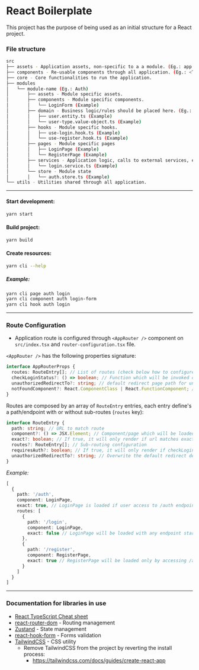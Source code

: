 
# React Boilerplate

This project has the purpose of being used as an initial structure for a React project.

### File structure

```bash
src
├── assets - Application assets, non-specific to a a module. (Eg.: app logo)
├── components - Re-usable components through all application. (Eg.: <TextInput />)
├── core - Core functionalities to run the application.
├── modules
│   └── module-name (Eg.: Auth)
│       ├── assets - Module specific assets.
│       ├── components - Module specific components.
│       │   └── LoginForm (Example)
│       ├── domain - Business logic/rules should be placed here. (Eg.: Entity, Model, Value Objects, etc...)
│       │   ├── user.entity.ts (Example)
│       │   └── user-type.value-object.ts (Example)
│       ├── hooks - Module specific hooks.
│       │   ├── use-login.hook.ts (Example)
│       │   └── use-register.hook.ts (Example)
│       ├── pages - Module specific pages
│       │   ├── LoginPage (Example)
│       │   └── RegisterPage (Example)
│       ├── services - Application logic, calls to external services, etc...
│       │   └── login.service.ts (Example)
│       └── store - Module state
│       │   └── auth.store.ts (Example)
└── utils - Utilities shared through all application.
```

---

#### Start development:
```bash
yarn start
```

#### Build project:
```bash
yarn build
```
#### Create resources:
```bash
yarn cli --help
```
##### *Example:*
```bash
yarn cli page auth login
yarn cli component auth login-form
yarn cli hook auth login
```

---

### Route Configuration
- Application route is configured through `<AppRouter />` component on `src/index.tsx` and `router-configuration.tsx` file.

`<AppRouter />` has the following properties signature:

```typescript
interface AppRouterProps {
  routes: RouteEntry[]; // List of routes (check below how to configure)
  checkLoginStatus?: () => boolean; // Function which will be invoked on Private Routes.
  unauthorizedRedirectTo?: string; // default redirect page path for unauthorized access.
  notFoundComponent?: React.ComponentClass | React.FunctionComponent; // Component for not path's..
}
```


Routes are composed by an array of `RouteEntry` entries, each entry define's a path/endpoint with or without sub-routes (`routes` key):

```typescript
interface RouteEntry {
  path: string; // URL to match route
  component?: () => JSX.Element; // Component/page which will be loaded
  exact?: boolean; // If true, it will only render if url matches exactly the path
  routes?: RouteEntry[]; // Sub-routing configuration
  requiresAuth?: boolean; // If true, it will only render if checkLoginStatus() returns true.
  unauthorizedRedirectTo?: string; // Overwrite the default redirect defined on <AppRouter />
}
```

*Example:*

```typescript
[
  {
    path: '/auth',
    component: LoginPage,
    exact: true, // LoginPage is loaded if user access to /auth endpoint.
    routes: [
      {
        path: '/login',
        component: LoginPage,
        exact: false // LoginPage will be loaded with any endpoint starting by /auth/login
      },
      {
        path: '/register',
        component: RegisterPage,
        exact: true // RegisterPage will be loaded only by accessing /auth/register
      }
    ]
  }
]
```

---
### Documentation for libraries in use

- [React TypeScript Cheat sheet](https://github.com/typescript-cheatsheets/react#reacttypescript-cheatsheets)
- [react-router-dom](https://reactrouter.com/docs/en/v6) - Routing management
- [Zustand](https://www.npmjs.com/package/zustand) - State management
- [react-hook-form](hhttps://react-hook-form.com/get-started) - Forms validation
- [TailwindCSS](https://tailwindcss.com/docs) - CSS utility
  - Remove TailwindCSS from the project by reverting the install process:
    - https://tailwindcss.com/docs/guides/create-react-app
